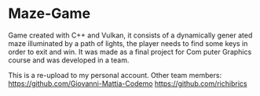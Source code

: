 # Maze-Game
 Game created with C++ and Vulkan, it consists of a dynamically gener
ated maze illuminated by a path of lights, the player needs to find some
 keys in order to exit and win. It was made as a final project for Com
puter Graphics course and was developed in a team.

This is a re-upload to my personal account.
Other team members: 
https://github.com/Giovanni-Mattia-Codemo
https://github.com/richibrics
